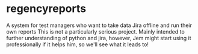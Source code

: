 # regencyreports
A system for test managers who want to take data Jira offline and run their own reports
This is not a particularly serious project. Mainly intended to further understanding of python and jira, however, Jem might start using it professionally if it helps him, so we'll see what it leads to!
